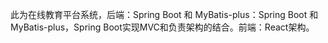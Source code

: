 此为在线教育平台系统，后端：Spring Boot 和 MyBatis-plus：Spring Boot 和 MyBatis-plus，Spring Boot实现MVC和负责架构的结合。前端：React架构。

